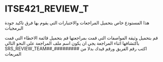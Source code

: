 # ITSE421_REVIEW_T
هذا المستودع خاص بتحميل المراجعات والاختبارات التي  يقوم بها فرق تاكيد جودة البرمجيات

قم بتحميل وثيقة المواصفات التي قمت بمراجعتها
قم بتحميل قائمة الاخطاء التي قمت باكتشافها اثناء المراجعة
يجي ان يكون اسم ملف المراجعة على النحو التالي
SRS_REVIEW_TEAM##_#########
اكتب رقم الفريق ورقم قيدك بدلا من المربعات
